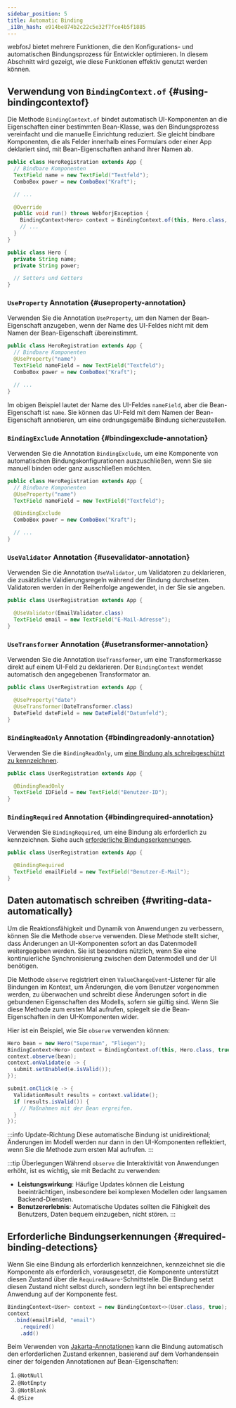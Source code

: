 ```yaml
---
sidebar_position: 5
title: Automatic Binding
_i18n_hash: e914be874b2c22c5e32f7fce4b5f1885
---
```

webforJ bietet mehrere Funktionen, die den Konfigurations- und automatischen Bindungsprozess für Entwickler optimieren. In diesem Abschnitt wird gezeigt, wie diese Funktionen effektiv genutzt werden können.

## Verwendung von `BindingContext.of` {#using-bindingcontextof}

Die Methode `BindingContext.of` bindet automatisch UI-Komponenten an die Eigenschaften einer bestimmten Bean-Klasse, was den Bindungsprozess vereinfacht und die manuelle Einrichtung reduziert. Sie gleicht bindbare Komponenten, die als Felder innerhalb eines Formulars oder einer App deklariert sind, mit Bean-Eigenschaften anhand ihrer Namen ab.

```java
public class HeroRegistration extends App {
  // Bindbare Komponenten
  TextField name = new TextField("Textfeld");
  ComboBox power = new ComboBox("Kraft");

  // ...

  @Override
  public void run() throws WebforjException {
    BindingContext<Hero> context = BindingContext.of(this, Hero.class, true);
    // ...
  }
}
```

```java
public class Hero {
  private String name;
  private String power;

  // Setters und Getters
}
```

### `UseProperty` Annotation {#useproperty-annotation}

Verwenden Sie die Annotation `UseProperty`, um den Namen der Bean-Eigenschaft anzugeben, wenn der Name des UI-Feldes nicht mit dem Namen der Bean-Eigenschaft übereinstimmt.

```java
public class HeroRegistration extends App {
  // Bindbare Komponenten
  @UseProperty("name")
  TextField nameField = new TextField("Textfeld");
  ComboBox power = new ComboBox("Kraft");

  // ...
}
```

Im obigen Beispiel lautet der Name des UI-Feldes `nameField`, aber die Bean-Eigenschaft ist `name`. Sie können das UI-Feld mit dem Namen der Bean-Eigenschaft annotieren, um eine ordnungsgemäße Bindung sicherzustellen.

### `BindingExclude` Annotation {#bindingexclude-annotation}

Verwenden Sie die Annotation `BindingExclude`, um eine Komponente von automatischen Bindungskonfigurationen auszuschließen, wenn Sie sie manuell binden oder ganz ausschließen möchten.

```java
public class HeroRegistration extends App {
  // Bindbare Komponenten
  @UseProperty("name")
  TextField nameField = new TextField("Textfeld");

  @BindingExclude
  ComboBox power = new ComboBox("Kraft");

  // ...
}
```

### `UseValidator` Annotation {#usevalidator-annotation}

Verwenden Sie die Annotation `UseValidator`, um Validatoren zu deklarieren, die zusätzliche Validierungsregeln während der Bindung durchsetzen. Validatoren werden in der Reihenfolge angewendet, in der Sie sie angeben.

```java
public class UserRegistration extends App {

  @UseValidator(EmailValidator.class)
  TextField email = new TextField("E-Mail-Adresse");
}
```

### `UseTransformer` Annotation {#usetransformer-annotation}

Verwenden Sie die Annotation `UseTransformer`, um eine Transformerkasse direkt auf einem UI-Feld zu deklarieren. Der `BindingContext` wendet automatisch den angegebenen Transformator an.

```java
public class UserRegistration extends App {

  @UseProperty("date")
  @UseTransformer(DateTransformer.class)
  DateField dateField = new DateField("Datumfeld");
}
```

### `BindingReadOnly` Annotation {#bindingreadonly-annotation}

Verwenden Sie die `BindingReadOnly`, um [eine Bindung als schreibgeschützt zu kennzeichnen](./bindings/#configuring-readonly-bindings).

```java
public class UserRegistration extends App {

  @BindingReadOnly
  TextField IDField = new TextField("Benutzer-ID");
}
```

### `BindingRequired` Annotation {#bindingrequired-annotation}

Verwenden Sie `BindingRequired`, um eine Bindung als erforderlich zu kennzeichnen. Siehe auch [erforderliche Bindungserkennungen](#required-binding-detections).

```java
public class UserRegistration extends App {

  @BindingRequired
  TextField emailField = new TextField("Benutzer-E-Mail");
}
```

## Daten automatisch schreiben {#writing-data-automatically}

Um die Reaktionsfähigkeit und Dynamik von Anwendungen zu verbessern, können Sie die Methode `observe` verwenden. Diese Methode stellt sicher, dass Änderungen an UI-Komponenten sofort an das Datenmodell weitergegeben werden. Sie ist besonders nützlich, wenn Sie eine kontinuierliche Synchronisierung zwischen dem Datenmodell und der UI benötigen.

Die Methode `observe` registriert einen `ValueChangeEvent`-Listener für alle Bindungen im Kontext, um Änderungen, die vom Benutzer vorgenommen werden, zu überwachen und schreibt diese Änderungen sofort in die gebundenen Eigenschaften des Modells, sofern sie gültig sind. Wenn Sie diese Methode zum ersten Mal aufrufen, spiegelt sie die Bean-Eigenschaften in den UI-Komponenten wider.

Hier ist ein Beispiel, wie Sie `observe` verwenden können:

```java
Hero bean = new Hero("Superman", "Fliegen");
BindingContext<Hero> context = BindingContext.of(this, Hero.class, true);
context.observe(bean);
context.onValidate(e -> {
  submit.setEnabled(e.isValid());
});

submit.onClick(e -> {
  ValidationResult results = context.validate();
  if (results.isValid()) {
    // Maßnahmen mit der Bean ergreifen.
  }
});
```

:::info Update-Richtung
Diese automatische Bindung ist unidirektional; Änderungen im Modell werden nur dann in den UI-Komponenten reflektiert, wenn Sie die Methode zum ersten Mal aufrufen.
:::

:::tip Überlegungen
Während `observe` die Interaktivität von Anwendungen erhöht, ist es wichtig, sie mit Bedacht zu verwenden:

- **Leistungswirkung**: Häufige Updates können die Leistung beeinträchtigen, insbesondere bei komplexen Modellen oder langsamen Backend-Diensten.
- **Benutzererlebnis**: Automatische Updates sollten die Fähigkeit des Benutzers, Daten bequem einzugeben, nicht stören.
:::

## Erforderliche Bindungserkennungen {#required-binding-detections}

Wenn Sie eine Bindung als erforderlich kennzeichnen, kennzeichnet sie die Komponente als erforderlich, vorausgesetzt, die Komponente unterstützt diesen Zustand über die `RequiredAware`-Schnittstelle. Die Bindung setzt diesen Zustand nicht selbst durch, sondern legt ihn bei entsprechender Anwendung auf der Komponente fest.

```java
BindingContext<User> context = new BindingContext<>(User.class, true);
context
  .bind(emailField, "email")
    .required()
    .add()
```

Beim Verwenden von [Jakarta-Annotationen](./validation/jakarta-validation.md) kann die Bindung automatisch den erforderlichen Zustand erkennen, basierend auf dem Vorhandensein einer der folgenden Annotationen auf Bean-Eigenschaften:

1. `@NotNull` 
2. `@NotEmpty` 
3. `@NotBlank`
4. `@Size`
